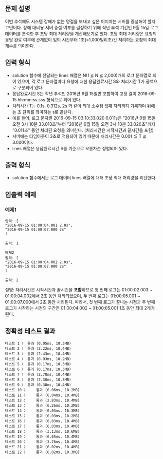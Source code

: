 ## 문제 설명

이번 추석에도 시스템 장애가 없는 명절을 보내고 싶은 어피치는 서버를 증설해야 할지 고민이다. 장애 대비용 서버 증설 여부를 결정하기 위해 작년 추석 기간인 9월 15일 로그 데이터를 분석한 후 초당 최대 처리량을 계산해보기로 했다. 초당 최대 처리량은 요청의 응답 완료 여부에 관계없이 임의 시간부터 1초(=1,000밀리초)간 처리하는 요청의 최대 개수를 의미한다.

## 입력 형식
- solution 함수에 전달되는 lines 배열은 N(1 ≦ N ≦ 2,000)개의 로그 문자열로 되어 있으며, 각 로그 문자열마다 요청에 대한 응답완료시간 S와 처리시간 T가 공백으로 구분되어 있다.
- 응답완료시간 S는 작년 추석인 2016년 9월 15일만 포함하여 고정 길이 2016-09-15 hh:mm:ss.sss 형식으로 되어 있다.
- 처리시간 T는 0.1s, 0.312s, 2s 와 같이 최대 소수점 셋째 자리까지 기록하며 뒤에는 초 단위를 의미하는 s로 끝난다.
- 예를 들어, 로그 문자열 2016-09-15 03:10:33.020 0.011s은 "2016년 9월 15일 오전 3시 10분 33.010초"부터 "2016년 9월 15일 오전 3시 10분 33.020초"까지 "0.011초" 동안 처리된 요청을 의미한다. (처리시간은 시작시간과 끝시간을 포함)
- 서버에는 타임아웃이 3초로 적용되어 있기 때문에 처리시간은 0.001 ≦ T ≦ 3.000이다.
- lines 배열은 응답완료시간 S를 기준으로 오름차순 정렬되어 있다.

## 출력 형식
- solution 함수에서는 로그 데이터 lines 배열에 대해 초당 최대 처리량을 리턴한다.

## 입출력 예제

### 예제1

```
입력: [
"2016-09-15 01:00:04.001 2.0s",
"2016-09-15 01:00:07.000 2s"
]

출력: 1

예제2
입력: [
"2016-09-15 01:00:04.002 2.0s",
"2016-09-15 01:00:07.000 2s"
]

출력: 2
```

설명: 처리시간은 시작시간과 끝시간을 **포함**하므로 첫 번째 로그는 01:00:02.003 ~ 01:00:04.002에서 2초 동안 처리되었으며, 두 번째 로그는 01:00:05.001 ~ 01:00:07.000에서 2초 동안 처리된다. 따라서, 첫 번째 로그가 끝나는 시점과 두 번째 로그가 시작하는 시점의 구간인 01:00:04.002 ~ 01:00:05.001 1초 동안 최대 2개가 된다.

## 정확성 테스트 결과
```
테스트 1 〉	통과 (0.05ms, 10.3MB)
테스트 2 〉	통과 (2.22ms, 10.4MB)
테스트 3 〉	통과 (2.43ms, 10.4MB)
테스트 4 〉	통과 (0.03ms, 10.2MB)
테스트 5 〉	통과 (0.17ms, 10.3MB)
테스트 6 〉	통과 (0.17ms, 10.3MB)
테스트 7 〉	통과 (2.70ms, 10.4MB)
테스트 8 〉	통과 (2.30ms, 10.3MB)
테스트 9 〉	통과 (0.38ms, 10.4MB)
테스트 10 〉	통과 (0.06ms, 10.2MB)
테스트 11 〉	통과 (0.04ms, 10.4MB)
테스트 12 〉	통과 (2.83ms, 10.4MB)
테스트 13 〉	통과 (0.26ms, 10.2MB)
테스트 14 〉	통과 (0.03ms, 10.3MB)
테스트 15 〉	통과 (0.03ms, 10.2MB)
테스트 16 〉	통과 (0.03ms, 10.4MB)
테스트 17 〉	통과 (0.03ms, 10.4MB)
테스트 18 〉	통과 (3.13ms, 10.6MB)
테스트 19 〉	통과 (6.65ms, 10.4MB)
테스트 20 〉	통과 (3.76ms, 10.4MB)
테스트 21 〉	통과 (0.02ms, 10.4MB)
테스트 22 〉	통과 (0.02ms, 10.3MB)
```